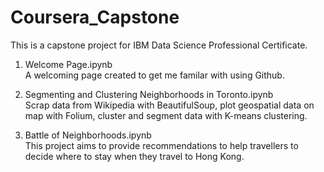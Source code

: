 # Coursera_Capstone
This is a capstone project for IBM Data Science Professional Certificate. 

1. Welcome Page.ipynb    
  A welcoming page created to get me familar with using Github.

2. Segmenting and Clustering Neighborhoods in Toronto.ipynb  
  Scrap data from Wikipedia with BeautifulSoup, plot geospatial data on map with Folium, cluster and segment data with K-means clustering. 

3. Battle of Neighborhoods.ipynb  
  This project aims to provide recommendations to help travellers to decide where to stay when they travel to Hong Kong. 
